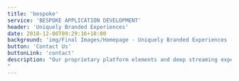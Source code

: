 ```yaml
---
title: 'bespoke'
service: 'BESPOKE APPLICATION DEVELOPMENT'
header: 'Uniquely Branded Experiences'
date: 2018-12-06T09:29:16+10:00
background: 'img/Final Images/Homepage - Uniquely Branded Experiences - cropped.png'
button: 'Contact Us'
buttonLink: 'contact'
description: "Our proprietary platform elements and deep streaming expertise empowers our customers to differentiate their brand through the delivery of a truly unique experience over desktop, mobile, and OTT set-top devices.
"
---
```

